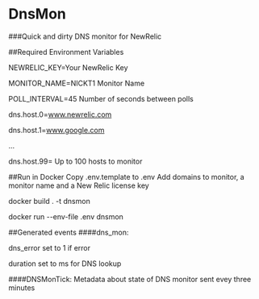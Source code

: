 # DnsMon

###Quick and dirty DNS monitor for NewRelic


##Required Environment Variables

NEWRELIC_KEY=Your NewRelic Key

MONITOR_NAME=NICKT1 Monitor Name

POLL_INTERVAL=45 Number of seconds between polls

dns.host.0=www.newrelic.com

dns.host.1=www.google.com

...

dns.host.99= Up to 100 hosts to monitor

##Run in Docker
Copy .env.template to .env Add domains to monitor, a monitor name and a New Relic license key

docker build . -t dnsmon

docker run --env-file .env dnsmon

##Generated events
####dns_mon:

dns_error set to 1 if error

duration set to ms for DNS lookup

####DNSMonTick:
Metadata about state of DNS monitor sent evey three minutes
